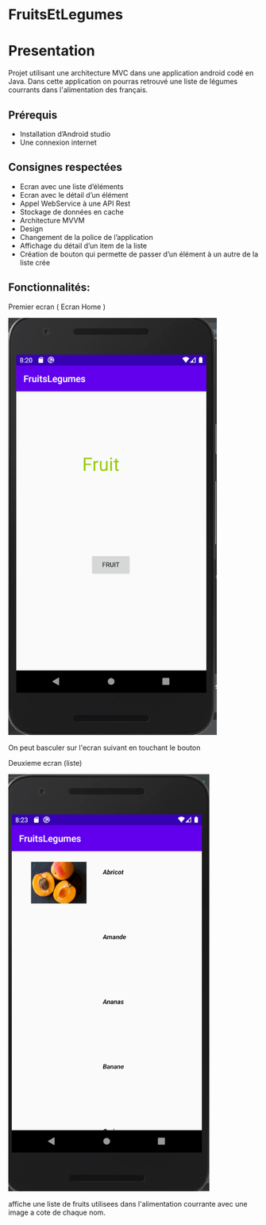 # FruitsEtLegumes
# Presentation 
Projet utilisant une architecture MVC dans une application android codé en Java.
Dans cette application on pourras retrouvé une liste de légumes courrants dans l'alimentation des français.

## Prérequis
* Installation d’Android studio
* Une connexion internet

## Consignes respectées
* Ecran avec une liste d’éléments 
* Ecran avec le détail d’un élément
* Appel WebService à une API Rest
* Stockage de données en cache 
* Architecture MVVM
* Design
* Changement de la police de l’application 
* Affichage du détail d’un item de la liste
* Création de bouton qui permette de passer d’un élément à un autre de la liste crée

## Fonctionnalités:

Premier ecran ( Ecran Home ) 

![Image 1](https://github.com/Mehdi5347/FruitsEtLegumes/blob/master/accueil%20capture.PNG)

On peut basculer sur l'ecran suivant en touchant le bouton

Deuxieme ecran (liste)

![Image 2](https://github.com/Mehdi5347/FruitsEtLegumes/blob/master/liste%20capture.PNG)

affiche une liste de fruits utilisees dans l'alimentation courrante avec une image a cote de chaque nom.
